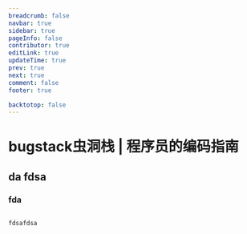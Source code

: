 ```yaml
---
breadcrumb: false
navbar: true
sidebar: true
pageInfo: false
contributor: true
editLink: true
updateTime: true
prev: true
next: true
comment: false
footer: true

backtotop: false
---
```



# bugstack虫洞栈 | 程序员的编码指南


## da fdsa 

### fda 
```java

fdsafdsa

```
